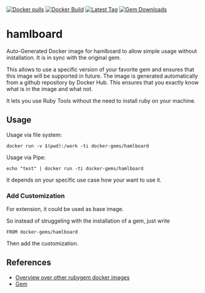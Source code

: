[![Docker pulls](https://img.shields.io/docker/pulls/rubygem/hamlboard.svg)](https://hub.docker.com/r/rubygem/hamlboard/)
[![Docker Build](https://img.shields.io/docker/automated/rubygem/hamlboard.svg)](https://hub.docker.com/r/rubygem/hamlboard/)
[![Latest Tag](https://img.shields.io/github/tag/docker-rubygem/hamlboard.svg)](https://hub.docker.com/r/rubygem/hamlboard/)
[![Gem Downloads](https://img.shields.io/gem/dt/hamlboard.svg)](https://rubygems.org/gems/hamlboard/)
# hamlboard

Auto-Generated Docker image for hamlboard to allow simple usage without installation.
It is in sync with the original gem.

This allows to use a specific version of your favorite gem and ensures that this image will be supported in future.
The image is generated automatically from a github repository by Docker Hub.
This ensures that you exactly know what is in the image and what not.

It lets you use Ruby Tools without the need to install ruby on your machine.

## Usage

Usage via file system:

`docker run -v $(pwd):/work -ti docker-gems/hamlboard`

Usage via Pipe:

`echo "test" | docker run -ti docker-gems/hamlboard`

It depends on your specific use case how your want to use it.

### Add Customization

For extension, it could be used as base image.

So instead of struggeling with the installation of a gem, just write

`FROM docker-gems/hamlboard`

Then add the customization.

## References

 - [Overview over other rubygem docker images](https://github.com/thinkbot/docker-rubygem)
 - [Gem](https://rubygems.org/gems/hamlboard/)
